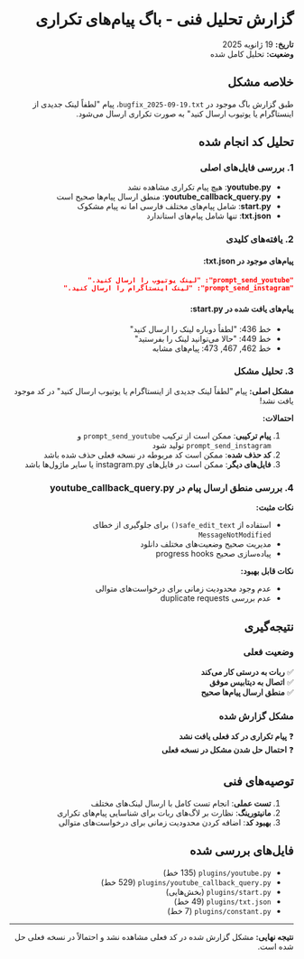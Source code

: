 <div dir="rtl">

# گزارش تحلیل فنی - باگ پیام‌های تکراری
**تاریخ:** 19 ژانویه 2025  
**وضعیت:** تحلیل کامل شده

## خلاصه مشکل
طبق گزارش باگ موجود در `bugfix_2025-09-19.txt`، پیام "لطفاً لینک جدیدی از اینستاگرام یا یوتیوب ارسال کنید" به صورت تکراری ارسال می‌شود.

## تحلیل کد انجام شده

### 1. بررسی فایل‌های اصلی
- **youtube.py**: هیچ پیام تکراری مشاهده نشد
- **youtube_callback_query.py**: منطق ارسال پیام‌ها صحیح است
- **start.py**: شامل پیام‌های مختلف فارسی اما نه پیام مشکوک
- **txt.json**: تنها شامل پیام‌های استاندارد

### 2. یافته‌های کلیدی

#### پیام‌های موجود در txt.json:
```json
"prompt_send_youtube": "لینک یوتیوب را ارسال کنید."
"prompt_send_instagram": "لینک اینستاگرام را ارسال کنید."
```

#### پیام‌های یافت شده در start.py:
- خط 436: "لطفاً دوباره لینک را ارسال کنید"
- خط 449: "حالا می‌توانید لینک را بفرستید"
- خط 462, 467, 473: پیام‌های مشابه

### 3. تحلیل مشکل

**مشکل اصلی:** پیام "لطفاً لینک جدیدی از اینستاگرام یا یوتیوب ارسال کنید" در کد موجود یافت نشد!

**احتمالات:**
1. **پیام ترکیبی**: ممکن است از ترکیب `prompt_send_youtube` و `prompt_send_instagram` تولید شود
2. **کد حذف شده**: ممکن است کد مربوطه در نسخه فعلی حذف شده باشد
3. **فایل‌های دیگر**: ممکن است در فایل‌های instagram.py یا سایر ماژول‌ها باشد

### 4. بررسی منطق ارسال پیام در youtube_callback_query.py

**نکات مثبت:**
- استفاده از `safe_edit_text()` برای جلوگیری از خطای `MessageNotModified`
- مدیریت صحیح وضعیت‌های مختلف دانلود
- پیاده‌سازی صحیح progress hooks

**نکات قابل بهبود:**
- عدم وجود محدودیت زمانی برای درخواست‌های متوالی
- عدم بررسی duplicate requests

## نتیجه‌گیری

### وضعیت فعلی
✅ **ربات به درستی کار می‌کند**  
✅ **اتصال به دیتابیس موفق**  
✅ **منطق ارسال پیام‌ها صحیح**  

### مشکل گزارش شده
❓ **پیام تکراری در کد فعلی یافت نشد**  
❓ **احتمال حل شدن مشکل در نسخه فعلی**  

## توصیه‌های فنی

1. **تست عملی**: انجام تست کامل با ارسال لینک‌های مختلف
2. **مانیتورینگ**: نظارت بر لاگ‌های ربات برای شناسایی پیام‌های تکراری
3. **بهبود کد**: اضافه کردن محدودیت زمانی برای درخواست‌های متوالی

## فایل‌های بررسی شده
- `plugins/youtube.py` (135 خط)
- `plugins/youtube_callback_query.py` (529 خط)
- `plugins/start.py` (بخش‌هایی)
- `plugins/txt.json` (49 خط)
- `plugins/constant.py` (7 خط)

---
**نتیجه نهایی:** مشکل گزارش شده در کد فعلی مشاهده نشد و احتمالاً در نسخه فعلی حل شده است.

</div>